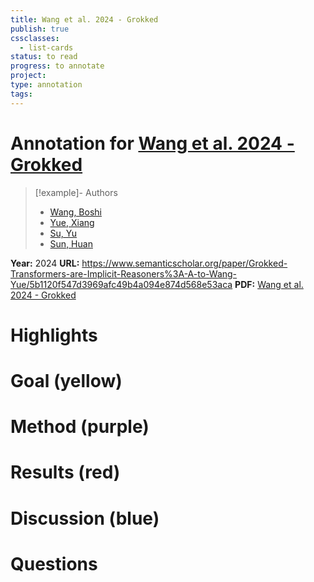```yaml
---
title: Wang et al. 2024 - Grokked
publish: true
cssclasses:
  - list-cards
status: to read
progress: to annotate
project:
type: annotation
tags:
---
```

# Annotation for [Wang et al. 2024 - Grokked](Papers/References/Wang%20et%20al.%202024%20-%20Grokked)

> [!example]- Authors
> - [Wang, Boshi](Wang%2C%20Boshi)
> - [Yue, Xiang](Yue%2C%20Xiang)
> - [Su, Yu](Su%2C%20Yu)
> - [Sun, Huan](Sun%2C%20Huan)

**Year:** 2024
**URL:** https://www.semanticscholar.org/paper/Grokked-Transformers-are-Implicit-Reasoners%3A-A-to-Wang-Yue/5b1120f547d3969afc49b4a094e874d568e53aca
**PDF:** [Wang et al. 2024 - Grokked](Papers/PDFs/Wang%20et%20al.%202024%20-%20Grokked%20Transformers%20are%20Implicit%20Reasoners%20A%20Mechanistic%20Journey%20to%20the%20Edge%20of%20Generalization.pdf)

# Highlights


# Goal (yellow)


# Method (purple)


# Results (red)


# Discussion (blue)


# Questions

